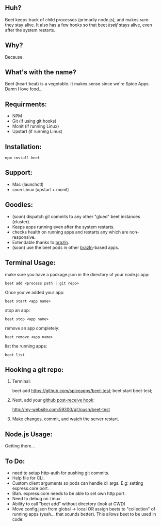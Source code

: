 Huh?
----

Beet keeps track of child processes (primarily node.js), and makes sure they stay alive. It also has a few hooks so that beet *itself* stays alive, even after the system restarts.

Why?
----

Because.

What's with the name?
---------------------

Beet (heart beat) is a vegetable. It makes sense since we're Spice Apps. Damn I love food...

Requirments:
------------

- NPM
- Git (if using git hooks)
- Monit (if running Linux)
- Upstart (if running Linux)

Installation:
-------------

	npm install beet
	
Support:
-------

- Mac (launchctl)
- *soon* Linux (upstart + monit)


Goodies:
--------

- (soon) dispatch git commits to any other "glued" beet instances (cluster).
- Keeps apps running even after the system restarts. 
- checks health on running apps and restarts any which are non-responsive.
- Extendable thanks to [brazln](https://github.com/spiceapps/brazln). 
- (soon) use the beet pods in other [brazln](https://github.com/spiceapps/brazln)-based apps.


Terminal Usage:
---------------

make sure you have a package.json in the directory of your node.js app:

	beet add <process path | git repo> 
	
Once you've added your app:

	beet start <app name>
	
stop an app:

	beet stop <app name>
	
remove an app completely:
	
	beet remove <app name>
		
list the running apps:
	
	beet list
	
Hooking a git repo:
-------------------

1. Terminal:

	beet add https://github.com/spiceapps/beet-test; 
	beet start beet-test;
	
2. Next, add your [github post-receive hook](http://help.github.com/post-receive-hooks/):

	http://my-website.com:59300/git/push/beet-test


3. Make changes, commit, and watch the server restart.


Node.js Usage:
--------------

Getting there...
	
To Do:
-----

- need to setup http-auth for pushing git commits.
- Help file for CLI.
- Custom client arguments so pods can handle cli args. E.g: setting express.core port.
- Blah. express.core needs to be able to set own http port.
- Need to debug on Linux.
- Ability to call "beet add" without directory (look at CWD)
- Move config.json from global -> local OR assign beets to "collection" of running apps (yeah... that sounds better). This allows beet to be used in code. 
